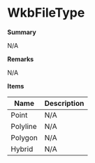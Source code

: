 # WkbFileType

**Summary**

N/A

**Remarks**

N/A

**Items**

|Name|Description|
|---|---|
|Point|N/A|
|Polyline|N/A|
|Polygon|N/A|
|Hybrid|N/A|

